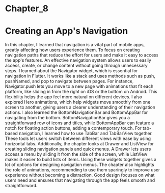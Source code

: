 # Chapter_8
# Creating an App's Navigation
In this chapter, I learned that navigation is a vital part of mobile apps, greatly affecting how users experience them. To focus on creating navigation paths that reduce the effort for users and make it easy to access the app's features. An effective navigation system allows users to easily access, create, or change content without going through unnecessary steps. I learned about the Navigator widget, which is essential for navigation in Flutter. It works like a stack and uses methods such as push, pushNamed, and pop to navigate between pages. For instance, Navigator.push lets you move to a new page with animations that fit each platform, like sliding in from the right on iOS or the bottom on Android. This flexibility helps the app feel more natural on different devices. I also explored Hero animations, which help widgets move smoothly from one screen to another, giving users a clearer understanding of their navigation actions. I also learned the BottomNavigationBar and BottomAppBar for navigating from the bottom. BottomNavigationBar gives you a straightforward row of icons and titles, while BottomAppBar can feature a notch for floating action buttons, adding a contemporary touch. For tab-based navigation, I learned how to use TabBar and TabBarView together. These tools let users switch between different views with ease by using horizontal tabs. Additionally, the chapter looks at Drawer and ListView for creating sliding navigation panels and quick menus. A Drawer lets users access a menu by sliding it from the side of the screen, while ListView makes it easier to build lists of items. Using these widgets together gives a lot of options for designing navigation menus. The chapter also highlights the role of animations, recommending to use them sparingly to improve user experience without becoming a distraction. Good design focuses on what users need and ensures that navigating through the app feels smooth and straightforward.

